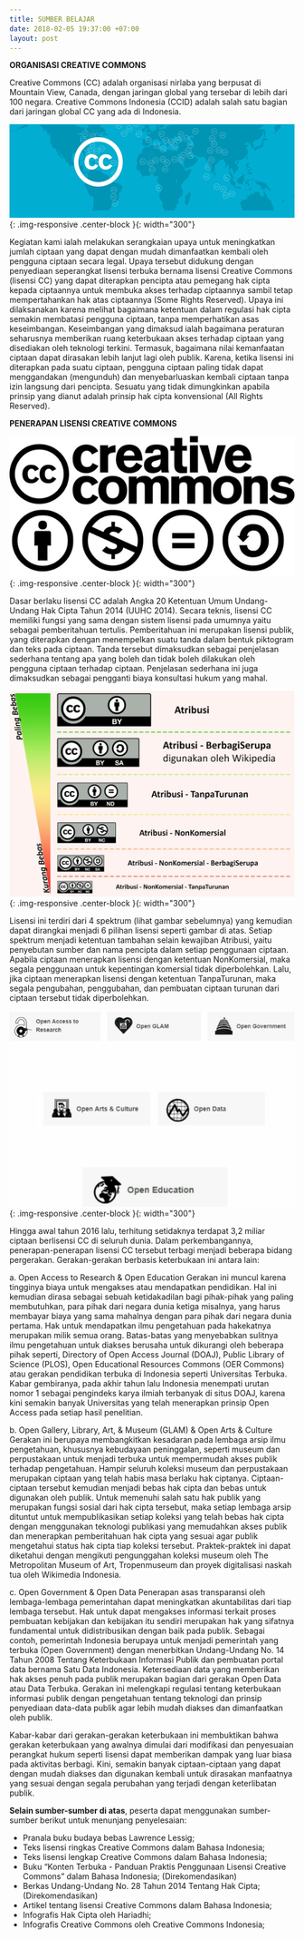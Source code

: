 ```yaml
---
title: SUMBER BELAJAR
date: 2018-02-05 19:37:00 +07:00
layout: post
---
```


**ORGANISASI CREATIVE COMMONS**

Creative Commons (CC) adalah organisasi nirlaba yang berpusat di Mountain View, Canada, dengan jaringan global yang tersebar di lebih dari 100 negara. Creative Commons Indonesia (CCID) adalah salah satu bagian dari jaringan global CC yang ada di Indonesia. 

![1-009747.jpg](/uploads/1-009747.jpg){: .img-responsive .center-block }{: width="300"}

Kegiatan kami ialah melakukan serangkaian upaya untuk meningkatkan jumlah ciptaan yang dapat dengan mudah dimanfaatkan kembali oleh pengguna ciptaan secara legal. Upaya tersebut didukung dengan penyediaan seperangkat lisensi terbuka bernama lisensi Creative Commons (lisensi CC) yang dapat diterapkan pencipta atau pemegang hak cipta kepada ciptaannya untuk membuka akses terhadap ciptaannya sambil tetap mempertahankan hak atas ciptaannya (Some Rights Reserved). Upaya ini dilaksanakan karena melihat bagaimana ketentuan dalam regulasi hak cipta semakin membatasi pengguna ciptaan, tanpa memperhatikan asas keseimbangan. Keseimbangan yang dimaksud ialah bagaimana peraturan seharusnya memberikan ruang keterbukaan akses terhadap ciptaan yang disediakan oleh teknologi terkini. Termasuk, bagaimana nilai kemanfaatan ciptaan dapat dirasakan lebih lanjut lagi oleh publik.
Karena, ketika lisensi ini diterapkan pada suatu ciptaan, pengguna ciptaan paling tidak dapat menggandakan (mengunduh) dan menyebarluaskan kembali ciptaan tanpa izin langsung dari pencipta. Sesuatu yang tidak dimungkinkan apabila prinsip yang dianut adalah prinsip hak cipta konvensional (All Rights Reserved).

**PENERAPAN LISENSI CREATIVE COMMONS**

![creative-commons.jpg](/uploads/creative-commons.jpg){: .img-responsive .center-block }{: width="300"}

Dasar berlaku lisensi CC adalah Angka 20 Ketentuan Umum Undang-Undang Hak Cipta Tahun 2014 (UUHC 2014). Secara teknis, lisensi CC memiliki fungsi yang sama dengan sistem lisensi pada umumnya yaitu sebagai pemberitahuan tertulis. Pemberitahuan ini merupakan lisensi publik, yang diterapkan dengan menempelkan suatu tanda dalam bentuk piktogram dan teks pada ciptaan. Tanda tersebut dimaksudkan sebagai penjelasan sederhana tentang apa yang boleh dan tidak boleh dilakukan oleh pengguna ciptaan terhadap ciptaan. Penjelasan sederhana ini juga dimaksudkan sebagai pengganti biaya konsultasi hukum yang mahal.

![license meter.jpg](/uploads/license%20meter.jpg){: .img-responsive .center-block }{: width="300"}

Lisensi ini terdiri dari 4 spektrum (lihat gambar sebelumnya) yang kemudian dapat dirangkai menjadi 6 pilihan lisensi seperti gambar di atas. Setiap spektrum menjadi ketentuan tambahan selain kewajiban Atribusi, yaitu penyebutan sumber dan nama pencipta dalam setiap penggunaan ciptaan. Apabila ciptaan menerapkan lisensi dengan ketentuan NonKomersial, maka segala penggunaan untuk kepentingan komersial tidak diperbolehkan. Lalu, jika ciptaan menerapkan lisensi dengan ketentuan TanpaTurunan, maka segala pengubahan, penggubahan, dan pembuatan ciptaan turunan dari ciptaan tersebut tidak diperbolehkan.

![projects.jpg](/uploads/projects.jpg){: .img-responsive .center-block }{: width="300"}

Hingga awal tahun 2016 lalu, terhitung setidaknya terdapat 3,2 miliar ciptaan berlisensi CC di seluruh dunia. Dalam perkembangannya, penerapan-penerapan lisensi CC tersebut terbagi menjadi beberapa bidang pergerakan. Gerakan-gerakan berbasis keterbukaan ini antara lain:

a. Open Access to Research & Open Education
Gerakan ini muncul karena tingginya biaya untuk mengakses atau mendapatkan pendidikan. Hal ini kemudian dirasa sebagai sebuah ketidakadilan bagi pihak-pihak yang paling membutuhkan, para pihak dari negara dunia ketiga misalnya, yang harus membayar biaya yang sama mahalnya dengan para pihak dari negara dunia pertama. Hak untuk mendapatkan ilmu pengetahuan pada hakekatnya merupakan milik semua orang. Batas-batas yang menyebabkan sulitnya ilmu pengetahuan untuk diakses berusaha untuk dikurangi oleh beberapa pihak seperti, Directory of Open Access Journal (DOAJ), Public Library of Science (PLOS), Open Educational Resources Commons (OER Commons) atau gerakan pendidikan terbuka di Indonesia seperti Universitas Terbuka. Kabar gembiranya, pada akhir tahun lalu Indonesia menempati urutan nomor 1 sebagai pengindeks karya ilmiah terbanyak di situs DOAJ, karena kini semakin banyak Universitas yang telah menerapkan prinsip Open Access pada setiap hasil penelitian.

b. Open Gallery, Library, Art, & Museum (GLAM) & Open Arts & Culture
Gerakan ini berupaya membangkitkan kesadaran pada lembaga arsip ilmu pengetahuan, khususnya kebudayaan peninggalan, seperti museum dan perpustakaan untuk menjadi terbuka untuk mempermudah akses publik terhadap pengetahuan. Hampir seluruh koleksi museum dan perpustakaan merupakan ciptaan yang telah habis masa berlaku hak ciptanya. Ciptaan-ciptaan tersebut kemudian menjadi bebas hak cipta dan bebas untuk digunakan oleh publik. Untuk memenuhi salah satu hak publik yang merupakan fungsi sosial dari hak cipta tersebut, maka setiap lembaga arsip dituntut untuk mempublikasikan setiap koleksi yang telah bebas hak cipta dengan menggunakan teknologi publikasi yang memudahkan akses publik dan menerapkan pemberitahuan hak cipta yang sesuai agar publik mengetahui status hak cipta tiap koleksi tersebut. Praktek-praktek ini dapat diketahui dengan mengikuti pengunggahan koleksi museum oleh The Metropolitan Museum of Art, Tropenmuseum dan proyek digitalisasi naskah tua oleh Wikimedia Indonesia.

c. Open Government & Open Data
Penerapan asas transparansi oleh lembaga-lembaga pemerintahan dapat meningkatkan akuntabilitas dari tiap lembaga tersebut. Hak untuk dapat mengakses informasi terkait proses pembuatan kebijakan dan kebijakan itu sendiri merupakan hak yang sifatnya fundamental untuk didistribusikan dengan baik pada publik. Sebagai contoh, pemerintah Indonesia berupaya untuk menjadi pemerintah yang terbuka (Open Government) dengan menerbitkan Undang-Undang No. 14 Tahun 2008 Tentang Keterbukaan Informasi Publik dan pembuatan portal data bernama Satu Data Indonesia. Ketersediaan data yang memberikan hak akses penuh pada publik merupakan bagian dari gerakan Open Data atau Data Terbuka. Gerakan ini melengkapi regulasi tentang keterbukaan informasi publik dengan pengetahuan tentang teknologi dan prinsip penyediaan data-data publik agar lebih mudah diakses dan dimanfaatkan oleh publik.
 
Kabar-kabar dari gerakan-gerakan keterbukaan ini membuktikan bahwa gerakan keterbukaan yang awalnya dimulai dari modifikasi dan penyesuaian perangkat hukum seperti lisensi dapat memberikan dampak yang luar biasa pada aktivitas berbagi. Kini, semakin banyak ciptaan-ciptaan yang dapat dengan mudah diakses dan digunakan kembali untuk dirasakan manfaatnya yang sesuai dengan segala perubahan yang terjadi dengan keterlibatan publik.

**Selain sumber-sumber di atas**, peserta dapat menggunakan sumber-sumber berikut untuk menunjang penyelesaian:

* Pranala buku budaya bebas Lawrence Lessig;
* Teks lisensi ringkas Creative Commons dalam Bahasa Indonesia;
* Teks lisensi lengkap Creative Commons dalam Bahasa Indonesia;
* Buku “Konten Terbuka - Panduan Praktis Penggunaan Lisensi Creative Commons” dalam Bahasa Indonesia; (Direkomendasikan)
* Berkas Undang-Undang No. 28 Tahun 2014 Tentang Hak Cipta; (Direkomendasikan)
* Artikel tentang lisensi Creative Commons dalam Bahasa Indonesia;
* Infografis Hak Cipta oleh Hariadhi;
* Infografis Creative Commons oleh Creative Commons Indonesia;